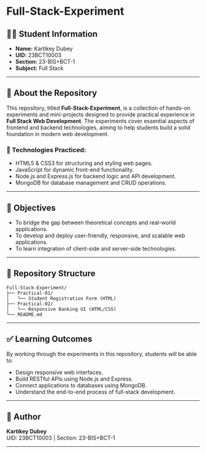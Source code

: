 # Full-Stack-Experiment

## 👨‍🎓 Student Information
- **Name:** Kartikey Dubey  
- **UID:** 23BCT10003  
- **Section:** 23-BIS+BCT-1  
- **Subject:** Full Stack

---

## 📘 About the Repository

This repository, titled **Full-Stack-Experiment**, is a collection of hands-on experiments and mini-projects designed to provide practical experience in **Full Stack Web Development**. The experiments cover essential aspects of frontend and backend technologies, aiming to help students build a solid foundation in modern web development.

### 🔧 Technologies Practiced:
- HTML5 & CSS3 for structuring and styling web pages.
- JavaScript for dynamic front-end functionality.
- Node.js and Express.js for backend logic and API development.
- MongoDB for database management and CRUD operations.

---

## 🎯 Objectives

- To bridge the gap between theoretical concepts and real-world applications.
- To develop and deploy user-friendly, responsive, and scalable web applications.
- To learn integration of client-side and server-side technologies.

---

## 📂 Repository Structure

```
Full-Stack-Experiment/
├── Practical-01/
│   └── Student Registration Form (HTML)
├── Practical-02/
│   └── Responsive Banking UI (HTML/CSS)
└── README.md
```

---

## ✅ Learning Outcomes

By working through the experiments in this repository, students will be able to:

- Design responsive web interfaces.
- Build RESTful APIs using Node.js and Express.
- Connect applications to databases using MongoDB.
- Understand the end-to-end process of full-stack development.

---


## 🙌 Author

**Kartikey Dubey**  
UID: 23BCT10003 | Section: 23-BIS+BCT-1

---

